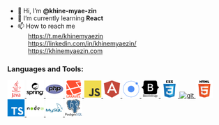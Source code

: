- 👋 Hi, I’m **@khine-myae-zin**
- 🌱 I’m currently learning **React**
- 📫 How to reach me<br>
&nbsp;&nbsp;&nbsp;&nbsp;&nbsp;&nbsp;https://t.me/khinemyaezin <br>
&nbsp;&nbsp;&nbsp;&nbsp;&nbsp;&nbsp;https://linkedin.com/in/khinemyaezin/ <br>
&nbsp;&nbsp;&nbsp;&nbsp;&nbsp;&nbsp;https://khinemyaezin.com

<h3 align="left">Languages and Tools:</h3>
<p align="left"> 
  <a href="https://www.java.com" target="_blank"> <img
      src="https://raw.githubusercontent.com/devicons/devicon/master/icons/java/java-plain-wordmark.svg" alt="bootstrap"
      width="40" height="40" /> </a>
  <a href="https://www.spring.io" target="_blank"> <img
      src="https://raw.githubusercontent.com/devicons/devicon/master/icons/spring/spring-plain-wordmark.svg"
      alt="bootstrap" width="40" height="40" /> </a>
  <a href="https://www.php.net" target="_blank"> <img
      src="https://raw.githubusercontent.com/devicons/devicon/master/icons/php/php-original.svg" alt="php" width="40"
      height="40" /> </a>
  <a href="https://laravel.com/" target="_blank"> <img
      src="https://raw.githubusercontent.com/devicons/devicon/master/icons/laravel/laravel-plain-wordmark.svg" alt="php"
      width="40" height="40" /> </a>
  <a href="https://developer.mozilla.org/en-US/docs/Web/JavaScript" target="_blank"> <img
      src="https://raw.githubusercontent.com/devicons/devicon/master/icons/javascript/javascript-original.svg"
      alt="javascript" width="40" height="40" /> </a>
  <a href="https://angular.io/" target="_blank"> <img
      src="https://raw.githubusercontent.com/devicons/devicon/master/icons/angularjs/angularjs-plain.svg"
      alt="javascript" width="40" height="40" /> </a>
  <a href="https://ionicframework.com/" target="_blank"> <img
      src="https://raw.githubusercontent.com/devicons/devicon/master/icons/ionic/ionic-original.svg" alt="javascript"
      width="40" height="40" /> </a>
  <a href="https://getbootstrap.com" target="_blank"> <img
      src="https://raw.githubusercontent.com/devicons/devicon/master/icons/bootstrap/bootstrap-plain-wordmark.svg"
      alt="bootstrap" width="40" height="40" /> </a>
  <a href="https://www.w3schools.com/css/" target="_blank"> <img
      src="https://raw.githubusercontent.com/devicons/devicon/master/icons/css3/css3-original-wordmark.svg" alt="css3"
      width="40" height="40" /> </a>
  <a href="https://git-scm.com/" target="_blank"> <img src="https://www.vectorlogo.zone/logos/git-scm/git-scm-icon.svg"
      alt="git" width="40" height="40" /> </a>
  <a href="https://www.w3.org/html/" target="_blank"> <img
      src="https://raw.githubusercontent.com/devicons/devicon/master/icons/html5/html5-original-wordmark.svg"
      alt="html5" width="40" height="40" /> </a>
  <a href="https://www.typescriptlang.org/" target="_blank"> <img
      src="https://raw.githubusercontent.com/devicons/devicon/master/icons/typescript/typescript-original.svg"
      alt="typescript" width="40" height="40" /> </a>
  <a href="https://nodejs.org" target="_blank"> <img
      src="https://raw.githubusercontent.com/devicons/devicon/master/icons/nodejs/nodejs-original-wordmark.svg"
      alt="nodejs" width="40" height="40" /> </a>
  <a href="https://www.mysql.com/" target="_blank"> <img
      src="https://raw.githubusercontent.com/devicons/devicon/master/icons/mysql/mysql-plain-wordmark.svg" alt="mysql"
      width="40" height="40" /> </a>
  <a href="https://www.postgresql.org/" target="_blank"> <img
      src="https://raw.githubusercontent.com/devicons/devicon/master/icons/postgresql/postgresql-original-wordmark.svg" alt="postgresql"
      width="40" height="40" /> </a>
  </p>

